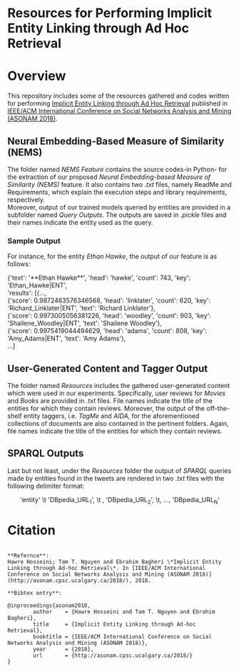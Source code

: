 # Resources for Performing Implicit Entity Linking through Ad Hoc Retrieval

# Overview
This repository includes some of the resources gathered and codes written for performing [Implicit Entity Linking through Ad Hoc Retrieval](http://ls3.rnet.ryerson.ca/?page_id=16&key=asonam2018&src=citations.bib) published in [IEEE/ACM International Conference on Social Networks Analysis and Mining (ASONAM 2018)](http://asonam.cpsc.ucalgary.ca/2018/).

## Neural Embedding-Based Measure of Similarity (NEMS)
The folder named *NEMS Feature* contains the source codes-in Python- for the extraction of our proposed *Neural Embedding-based Measure of Similarity (NEMS)* feature. It also contains two *.txt* files, namely ReadMe and Requirements, which explain the execution steps and library requirements, respectively.<br>
Moreover, output of our trained models queried by entities are provided in a subfolder named *Query Outputs*. The outputs are saved in *.pickle* files and their names indicate the entity used as the query.

### Sample Output
For instance, for the entity *Ethan Hawke*, the output of our feature is as follows: 
<p allign="center">
{'text': '**Ethan Hawke**', 'head': 'hawke', 'count': 743, 'key': 'Ethan_Hawke|ENT', <br>
'results': [{...,<br>
{'score': 0.9872463576346568, 'head': 'linklater', 'count': 620, 'key': 'Richard_Linklater|ENT', 'text': 'Richard Linklater'}, <br> 
{'score': 0.9973005056381226, 'head': 'woodley', 'count': 903, 'key': 'Shailene_Woodley|ENT', 'text': 'Shailene Woodley'}, <br>
{'score': 0.9975419044494629, 'head': 'adams', 'count': 808, 'key': 'Amy_Adams|ENT', 'text': 'Amy Adams'}, <br>
...]<br>
</p>

## User-Generated Content and Tagger Output
The folder named *Resources* includes the gathered user-generated content which were used in our experiments. Specifically, user reviews for *Movies* and *Books* are provided in *.txt* files. File names indicate the title of the entities for which they contain reviews. Moreover, the output of the off-the-shelf entity taggers, i.e. *TagMe* and *AIDA*, for the aforementioned collections of documents are also contained in the pertinent folders. Again, file names indicate the title of the entities for which they contain reviews.

## SPARQL Outputs
Last but not least, under the *Resources* folder the output of *SPARQL* queries made by entities found in the tweets are rendered in two *.txt* files with the following delimiter format: 


<p align="center">
'entity' \t 'DBpedia_URL<sub>1</sub>', \t , 'DBpedia_URL<sub>2</sub>', \t, ..., 'DBpedia_URL<sub>N</sub>'
</p>



# Citation
```

**Refernce**:
Hawre Hosseini; Tam T. Nguyen and Ebrahim Bagheri \*Implicit Entity Linking through Ad-hoc Retrieval\*. In [IEEE/ACM International Conference on Social Networks Analysis and Mining (ASONAM 2018)](http://asonam.cpsc.ucalgary.ca/2018/), 2018.

**Bibtex entry**:

@inproceedings{asonam2018,
		author    = {Hawre Hosseini and Tam T. Nguyen and Ebrahim Bagheri},
		title     = {Implicit Entity Linking through Ad-hoc Retrieval},
		booktitle = {IEEE/ACM International Conference on Social Networks Analysis and Mining (ASONAM 2018)},
		year      = {2018},
		url       = {http://asonam.cpsc.ucalgary.ca/2018/}
}

```
